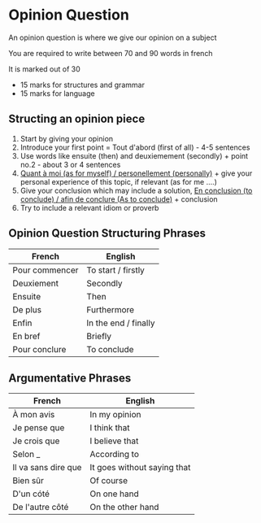 # Opinion Question
An opinion question is where we give our opinion on a subject

You are required to write between 70 and 90 words in french

It is marked out of 30
- 15 marks for structures and grammar
- 15 marks for language

## Structing an opinion piece
1. Start by giving your opinion
2. Introduce your first point = Tout d'abord (first of all) - 4-5 sentences 
3. Use words like ensuite (then) and deuxiemement (secondly) + point no.2 - about 3 or 4 sentences
4. <u>Quant à moi (as for myself) / personellement (personally)</u> + give your personal experience of this topic, if relevant (as for me ....)
5. Give your conclusion which may include a solution, <u>En conclusion (to conclude) / afin de conclure (As to conclude)</u> + conclusion
6. Try to include a relevant idiom or proverb

## Opinion Question Structuring Phrases

| French | English |
|-|-|
| Pour commencer | To start / firstly |
| Deuxiement | Secondly |
| Ensuite | Then |
| De plus | Furthermore | 
| Enfin | In the end / finally |
| En bref | Briefly |
| Pour conclure | To conclude |

## Argumentative Phrases

| French | English |
|-|-|
| À mon avis | In my opinion |
| Je pense que | I think that |
| Je crois que | I believe that |
| Selon _ | According to |
| Il va sans dire que | It goes without saying that |
| Bien sûr | Of course |
| D'un cóté | On one hand |
| De l'autre côté | On the other hand | 
